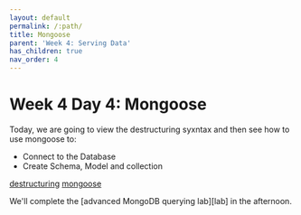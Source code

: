 ```yaml
---
layout: default
permalink: /:path/
title: Mongoose
parent: 'Week 4: Serving Data'
has_children: true
nav_order: 4
---
```


# Week 4 Day 4: Mongoose

Today, we are going to view the destructuring syxntax and then see how to use mongoose to:

- Connect to the Database
- Create Schema, Model and collection

[destructuring](destructuring.md)
[mongoose](mongoose-intro.md)

We'll complete the [advanced MongoDB querying lab][lab] in the afternoon.
